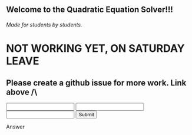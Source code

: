 ## Welcome to the Quadratic Equation Solver!!! 
###### Made for students by students.

# NOT WORKING YET, ON SATURDAY LEAVE 
## Please create a github issue for more work. Link above /\
<script src="https://code.jquery.com/jquery-3.6.0.js"></script>
<script>
   $("#submit").on("click", function(){
         var a = $("#a").html();
   var b = $("#b").html();
   var c = $("#c").html();
   var ac4 = c * a * 4;
   var bsqr = b * b
   var oppoB = b *-1
   var undersqroot = bsqr - ac4;
   var factored = false;
  prompt("")
   while (factored = false){
    
    
    })
</script>
<input type="text" id="a"/>
<input type="text" id="b"/>
<input type="text" id="c"/>
<button id="submit">Submit</button>
<p id="answer">Answer</p>
